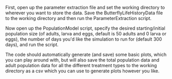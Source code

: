 First, open up the parameter extraction file and set the working directory to wherever you want to store the data. Save the ButterflyLifeHistoryData file to the working directory and then run the ParameterExtraction script.

Now open up the PopulationModel script, specify the desired starting/initial population size (of adults, larva and eggs, default is 50 adults and 0 larva or eggs), the number of days you'd like the simulation to run for (default 300 days), and run the script.

The code should automatically generate (and save) some basic plots, which you can play around with, but will also save the total population data and adult population data for all the different treatment types to the working directory as a csv which you can use to generate plots however you like.
